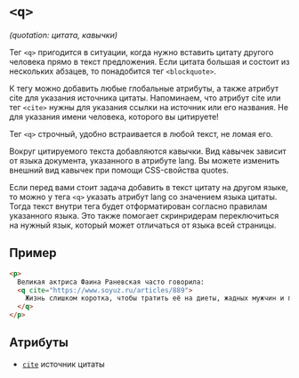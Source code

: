 # `<q>`

_(quotation: цитата, кавычки)_

Тег `<q>` пригодится в ситуации, когда нужно вставить цитату другого человека прямо в текст предложения. Если цитата большая и состоит из нескольких абзацев, то понадобится тег `<blockquote>`.

К тегу можно добавить любые глобальные атрибуты, а также атрибут cite для указания источника цитаты. Напоминаем, что атрибут cite или тег `<cite>` нужны для указания ссылки на источник или его названия. Не для указания имени человека, которого вы цитируете!

Тег `<q>` строчный, удобно встраивается в любой текст, не ломая его.

Вокруг цитируемого текста добавляются кавычки. Вид кавычек зависит от языка документа, указанного в атрибуте lang. Вы можете изменить внешний вид кавычек при помощи CSS-свойства quotes.

Если перед вами стоит задача добавить в текст цитату на другом языке, то можно у тега `<q>` указать атрибут lang со значением языка цитаты. Тогда текст внутри тега будет отформатирован согласно правилам указанного языка. Это также помогает скринридерам переключиться на нужный язык, который может отличаться от языка всей страницы.

## Пример

```html
<p>
  Великая актриса Фаина Раневская часто говорила:
  <q cite="https://www.soyuz.ru/articles/889">
    Жизнь слишком коротка, чтобы тратить её на диеты, жадных мужчин и плохое настроение.
  </q>
</p>
```

## Атрибуты

- [`cite`](../Attrubutes/cite.md) источник цитаты
